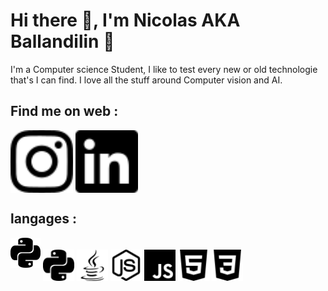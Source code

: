 # Hi there 👋, I'm Nicolas AKA Ballandilin :muscle: 


I'm a Computer science Student, I like to test every new or old technologie that's I can find.
I love all the stuff around Computer vision and AI.

## Find me on web :
<a href="https://www.instagram.com/nicolasbbenoit/?hl=fr" target="blank"><img align="center" src="https://github.com/ballandilin/ballandilin/blob/main/icons/instagram.svg" height="100" /></a>
<a href="https://www.linkedin.com/in/nicolas-benoit-216816222/" target="blank"><img align="center" src="https://github.com/ballandilin/ballandilin/blob/main/icons/linkedin.svg" height="100" /></a>

## langages :
![GitHub Dark](https://github.com/ballandilin/ballandilin/blob/main/icons/python.svg)
<img align="center" src="https://github.com/ballandilin/ballandilin/blob/main/icons/python.svg" height="50" />
<img align="center" src="https://github.com/ballandilin/ballandilin/blob/main/icons/java.svg" height="50" />
<img align="center" src="https://github.com/ballandilin/ballandilin/blob/main/icons/nodedotjs.svg" height="50" />
<img align="center" src="https://github.com/ballandilin/ballandilin/blob/main/icons/javascript.svg" height="50" />
<img align="center" src="https://github.com/ballandilin/ballandilin/blob/main/icons/html5.svg" height="50" />
<img align="center" src="https://github.com/ballandilin/ballandilin/blob/main/icons/css3.svg" height="50" />



<!--
**ballandilin/ballandilin** is a ✨ _special_ ✨ repository because its `README.md` (this file) appears on your GitHub profile.

Here are some ideas to get you started:

- 🔭 I’m currently working on ...
- 🌱 I’m currently learning ...
- 👯 I’m looking to collaborate on ...
- 🤔 I’m looking for help with ...
- 💬 Ask me about ...
- 📫 How to reach me: ...
- 😄 Pronouns: ...
- ⚡ Fun fact: ...
-->
